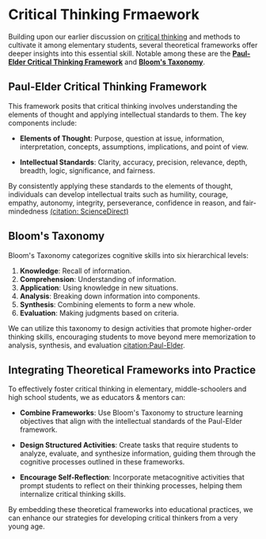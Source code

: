 # Critical Thinking Frmaework

Building upon our earlier discussion on [critical thinking](https://iep.utm.edu/critical-thinking/) and methods to cultivate it among elementary students, several theoretical frameworks offer deeper insights into this essential skill. Notable among these are the **[Paul-Elder Critical Thinking Framework](https://louisville.edu/ideastoaction/about/criticalthinking/framework/)** and **[Bloom's Taxonomy](https://cft.vanderbilt.edu/guides-sub-pages/blooms-taxonomy/)**.

## Paul-Elder Critical Thinking Framework

This framework posits that critical thinking involves understanding the elements of thought and applying intellectual standards to them. The key components include:

- **Elements of Thought**: Purpose, question at issue, information, interpretation, concepts, assumptions, implications, and point of view.

- **Intellectual Standards**: Clarity, accuracy, precision, relevance, depth, breadth, logic, significance, and fairness.

By consistently applying these standards to the elements of thought, individuals can develop intellectual traits such as humility, courage, empathy, autonomy, integrity, perseverance, confidence in reason, and fair-mindedness [(citation: ScienceDirect)](https://www.sciencedirect.com/science/article/abs/pii/S1871187114000030)

## Bloom's Taxonomy

Bloom's Taxonomy categorizes cognitive skills into six hierarchical levels:

1. **Knowledge**: Recall of information.
2. **Comprehension**: Understanding of information.
3. **Application**: Using knowledge in new situations.
4. **Analysis**: Breaking down information into components.
5. **Synthesis**: Combining elements to form a new whole.
6. **Evaluation**: Making judgments based on criteria.

We can utilize this taxonomy to design activities that promote higher-order thinking skills, encouraging students to move beyond mere memorization to analysis, synthesis, and evaluation [citation:Paul-Elder](https://louisville.edu/ideastoaction/about/criticalthinking/framework/).

## Integrating Theoretical Frameworks into Practice

To effectively foster critical thinking in elementary, middle-schoolers and high school students, we as educators & mentors can:

- **Combine Frameworks**: Use Bloom's Taxonomy to structure learning objectives that align with the intellectual standards of the Paul-Elder framework.

- **Design Structured Activities**: Create tasks that require students to analyze, evaluate, and synthesize information, guiding them through the cognitive processes outlined in these frameworks.

- **Encourage Self-Reflection**: Incorporate metacognitive activities that prompt students to reflect on their thinking processes, helping them internalize critical thinking skills.

By embedding these theoretical frameworks into educational practices, we can enhance our strategies for developing critical thinkers from a very young age.